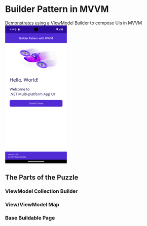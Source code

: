 # Builder Pattern in MVVM
Demonstrates using a ViewModel Builder to compose UIs in MVVM
<img src="dotnet_maui_main_page.png" width="200" />
![<img src="./dotnet_maui_main_page.png" width="200" />](<img src="dotnet_maui_main_page.png" width="200" />)

## The Parts of the Puzzle

### ViewModel Collection Builder

### View/ViewModel Map

### Base Buildable Page
